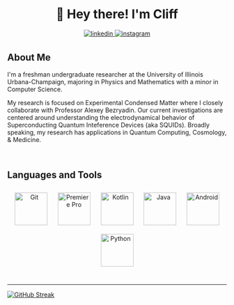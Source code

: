 <div align = "center"> 
    <h1>👋 Hey there! I'm Cliff </h1>
</div>  

<div align = "center">
    <a href="https://linkedin.com/in/cliff-sun" target="_blank">
        <img src=https://img.shields.io/badge/linkedin-%231E77B5.svg?&style=for-the-badge&logo=linkedin&logoColor=white alt=linkedin style="margin-bottom: 5px;" />
    </a>
    <a href="https://instagram.com/cliff.x.sun" target="_blank">
        <img src=https://img.shields.io/badge/instagram-%23000000.svg?&style=for-the-badge&logo=instagram&logoColor=white alt=instagram style="margin-bottom: 5px;" />
    </a>  
</div>
  
## About Me
I'm a freshman undergraduate researcher at the University of Illinois Urbana-Champaign, majoring in Physics and Mathematics with a minor in Computer Science. 

My research is focused on Experimental Condensed Matter where I closely collaborate with Professor Alexey Bezryadin. Our current investigations are centered around understanding the electrodynamical behavior of Superconducting Quantum Inteference Devices (aka SQUIDs). Broadly speaking, my research has applications in Quantum Computing, Cosmology, & Medicine. 

  
  

<br/>  


## Languages and Tools  
<div align="center">  
<a href="https://github.com/" target="_blank"><img style="margin: 10px" src="https://profilinator.rishav.dev/skills-assets/git-scm-icon.svg" alt="Git" height="75" /></a>  
<a href="https://www.adobe.com/in/products/premiere.html" target="_blank"><img style="margin: 10px" src="https://profilinator.rishav.dev/skills-assets/adobepremierepro.png" alt="Premiere Pro" height="75" /></a>  
<a href="https://kotlinlang.org/" target="_blank"><img style="margin: 10px" src="https://profilinator.rishav.dev/skills-assets/kotlinlang-icon.svg" alt="Kotlin" height="75" /></a>  
<a href="https://www.java.com/" target="_blank"><img style="margin: 10px" src="https://profilinator.rishav.dev/skills-assets/java-original-wordmark.svg" alt="Java" height="75" /></a>  
<a href="https://www.android.com/intl/en_in/" target="_blank"><img style="margin: 10px" src="https://profilinator.rishav.dev/skills-assets/android-original-wordmark.svg" alt="Android" height="75" /></a>  
<a href="https://www.python.org/" target="_blank"><img style="margin: 10px" src="https://profilinator.rishav.dev/skills-assets/python-original.svg" alt="Python" height="75" /></a>  
</div>
<br />

---

[![GitHub Streak](https://github-readme-streak-stats.herokuapp.com?user=cliffsun&theme=burnt-neon&mode=weekly)](https://git.io/streak-stats)
